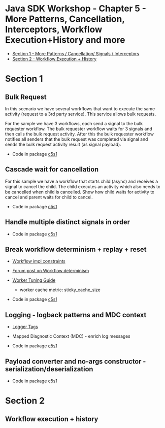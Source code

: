 # Java SDK Workshop - Chapter 5 - More Patterns, Cancellation, Interceptors, Workflow Execution+History and more

* [Section 1 - More Patterns / Cancellation/ Signals / Interceptors](#Section-1)
* [Section 2 - Workflow Execution + History](#Section-2)

# Section 1

## Bulk Request

In this scenario we have several workflows that want to execute the same activity (request to a 3rd party service).
This service allows bulk requests. 

For the sample we have 3 workflows, each send a signal to the bulk requester workflow.
The bulk requester workflow waits for 3 signals and then calls the bulk request activity.
After this the bulk requester workflow notifies all senders that the bulk request was completed 
via signal and sends the bulk request activity result (as signal payload).

* Code in package [c5s1](c5s1)

## Cascade wait for cancellation

For this sample we have a workflow that starts child (async) and receives a signal to cancel the child.
The child executes an activity which also needs to be cancelled when child is cancelled.
Show how child waits for activity to cancel and parent waits for child to cancel.

* Code in package [c5s1](c5s2)

## Handle multiple distinct signals in order

* Code in package [c5s1](c5s3)

## Break workflow determinism + replay + reset

* [Workflow impl constraints](https://docs.temporal.io/java/workflows#workflow-implementation-constraints)
* [Forum post on Workflow determinism](https://community.temporal.io/t/workflow-determinism/4027)
* [Worker Tuning Guide](https://docs.temporal.io/operation/how-to-tune-workers/)
   * worker cache metric: sticky_cache_size

* Code in package [c5s1](c5s4)

## Logging - logback patterns and MDC context

* [Logger Tags](https://github.com/temporalio/sdk-java/blob/master/temporal-sdk/src/main/java/io/temporal/internal/logging/LoggerTag.java)
* Mapped Diagnostic Context (MDC) - enrich log messages
  
* Code in package [c5s1](c5s5)

## Payload converter and no-args constructor - serialization/deserialization

* Code in package [c5s1](c5s6)

# Section 2

## Workflow execution + history
